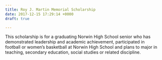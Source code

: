 ```yaml
---
title: Roy J. Martin Memorial Scholarship
date: 2017-12-15 17:29:14 +0000
draft: true

---
```

This scholarship is for a graduating Norwin High School senior who has demonstrated leadership and academic achievement, participated in football or women’s basketball at Norwin High School and plans to major in teaching, secondary education, social studies or related discipline.